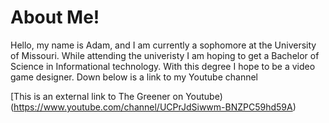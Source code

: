 # About Me!
Hello, my name is Adam, and I am currently a sophomore at the University of Missouri. While attending the univeristy I am hoping to get a Bachelor of Science in Informational technology. With this degree I hope to be a video game designer. Down below is a link to my Youtube channel 

[This is an external link to The Greener on Youtube) (https://www.youtube.com/channel/UCPrJdSiwwm-BNZPC59hd59A)
